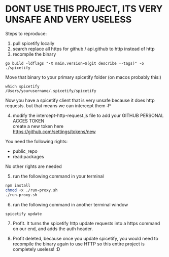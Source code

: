 # DONT USE THIS PROJECT, ITS VERY UNSAFE AND VERY USELESS

Steps to reproduce:

1. pull spicetify locally
2. search replace all https for github / api.github to http instead of http
3. recompile the binary

```
go build -ldflags "-X main.version=$(git describe --tags)" -o ./spicetify
```

Move that binary to your primary spicetify folder (on macos probably this:)

```
which spicetify
/Users/yourusername/.spicetify/spicetify
```

Now you have a spicetify client that is very unsafe because it does http requests.
but that means we can intercept them :P

4. modify the intercept-http-request.js file to add your GITHUB PERSONAL ACCES TOKEN <br>
create a new token here<br>
https://github.com/settings/tokens/new<br>

You need the following rights:

- public_repo
- read:packages

No other rights are needed


5. run the following command in your terminal

```bash
npm install
chmod +x ./run-proxy.sh
./run-proxy.sh
```

6. run the following command in another terminal window

```bash
spicetify update
```

7. Profit.
It turns the spicetify http update requests into a https command on our end, and adds the auth header.

8. Profit deleted, because once you update spicetify, you would need to recompile the binary again to use HTTP
so this entire project is completely useless! :D
